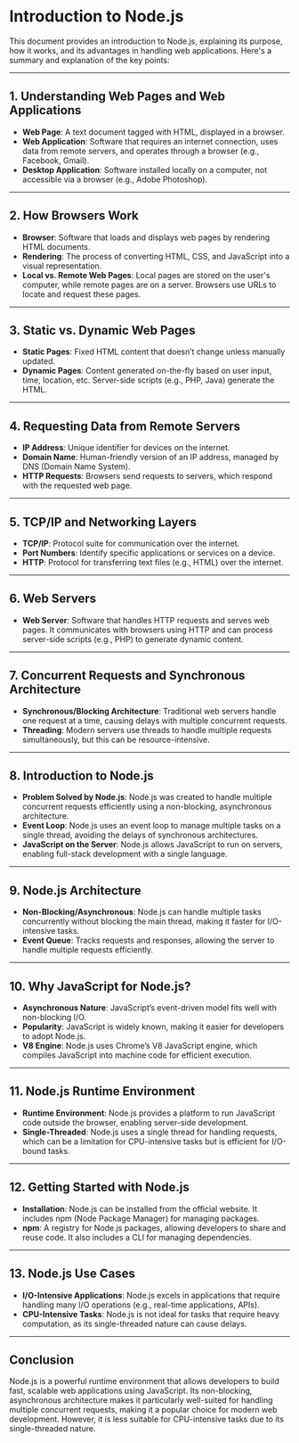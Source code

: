 # Introduction to Node.js

This document provides an introduction to Node.js, explaining its purpose, how it works, and its advantages in handling web applications. Here's a summary and explanation of the key points:

---

## 1. Understanding Web Pages and Web Applications

- **Web Page**: A text document tagged with HTML, displayed in a browser.
- **Web Application**: Software that requires an internet connection, uses data from remote servers, and operates through a browser (e.g., Facebook, Gmail).
- **Desktop Application**: Software installed locally on a computer, not accessible via a browser (e.g., Adobe Photoshop).

---

## 2. How Browsers Work

- **Browser**: Software that loads and displays web pages by rendering HTML documents.
- **Rendering**: The process of converting HTML, CSS, and JavaScript into a visual representation.
- **Local vs. Remote Web Pages**: Local pages are stored on the user's computer, while remote pages are on a server. Browsers use URLs to locate and request these pages.

---

## 3. Static vs. Dynamic Web Pages

- **Static Pages**: Fixed HTML content that doesn’t change unless manually updated.
- **Dynamic Pages**: Content generated on-the-fly based on user input, time, location, etc. Server-side scripts (e.g., PHP, Java) generate the HTML.

---

## 4. Requesting Data from Remote Servers

- **IP Address**: Unique identifier for devices on the internet.
- **Domain Name**: Human-friendly version of an IP address, managed by DNS (Domain Name System).
- **HTTP Requests**: Browsers send requests to servers, which respond with the requested web page.

---

## 5. TCP/IP and Networking Layers

- **TCP/IP**: Protocol suite for communication over the internet.
- **Port Numbers**: Identify specific applications or services on a device.
- **HTTP**: Protocol for transferring text files (e.g., HTML) over the internet.

---

## 6. Web Servers

- **Web Server**: Software that handles HTTP requests and serves web pages. It communicates with browsers using HTTP and can process server-side scripts (e.g., PHP) to generate dynamic content.

---

## 7. Concurrent Requests and Synchronous Architecture

- **Synchronous/Blocking Architecture**: Traditional web servers handle one request at a time, causing delays with multiple concurrent requests.
- **Threading**: Modern servers use threads to handle multiple requests simultaneously, but this can be resource-intensive.

---

## 8. Introduction to Node.js

- **Problem Solved by Node.js**: Node.js was created to handle multiple concurrent requests efficiently using a non-blocking, asynchronous architecture.
- **Event Loop**: Node.js uses an event loop to manage multiple tasks on a single thread, avoiding the delays of synchronous architectures.
- **JavaScript on the Server**: Node.js allows JavaScript to run on servers, enabling full-stack development with a single language.

---

## 9. Node.js Architecture

- **Non-Blocking/Asynchronous**: Node.js can handle multiple tasks concurrently without blocking the main thread, making it faster for I/O-intensive tasks.
- **Event Queue**: Tracks requests and responses, allowing the server to handle multiple requests efficiently.

---

## 10. Why JavaScript for Node.js?

- **Asynchronous Nature**: JavaScript’s event-driven model fits well with non-blocking I/O.
- **Popularity**: JavaScript is widely known, making it easier for developers to adopt Node.js.
- **V8 Engine**: Node.js uses Chrome’s V8 JavaScript engine, which compiles JavaScript into machine code for efficient execution.

---

## 11. Node.js Runtime Environment

- **Runtime Environment**: Node.js provides a platform to run JavaScript code outside the browser, enabling server-side development.
- **Single-Threaded**: Node.js uses a single thread for handling requests, which can be a limitation for CPU-intensive tasks but is efficient for I/O-bound tasks.

---

## 12. Getting Started with Node.js

- **Installation**: Node.js can be installed from the official website. It includes npm (Node Package Manager) for managing packages.
- **npm**: A registry for Node.js packages, allowing developers to share and reuse code. It also includes a CLI for managing dependencies.

---

## 13. Node.js Use Cases

- **I/O-Intensive Applications**: Node.js excels in applications that require handling many I/O operations (e.g., real-time applications, APIs).
- **CPU-Intensive Tasks**: Node.js is not ideal for tasks that require heavy computation, as its single-threaded nature can cause delays.

---

## Conclusion

Node.js is a powerful runtime environment that allows developers to build fast, scalable web applications using JavaScript. Its non-blocking, asynchronous architecture makes it particularly well-suited for handling multiple concurrent requests, making it a popular choice for modern web development. However, it is less suitable for CPU-intensive tasks due to its single-threaded nature.